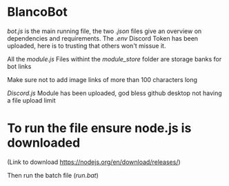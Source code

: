# BlancoBot

_bot.js_ is the main running file, the two _.json_ files give an overview on dependencies and requirements. 
The _.env_ Discord Token has been uploaded, here is to trusting that others won't missue it.

All the _module.js_ Files withint the _module_store_ folder are storage banks for bot links

Make sure not to add image links of more than 100 characters long

_Discord.js_ Module has been uploaded, god bless github desktop not having a file upload limit

# To run the file ensure node.js is downloaded 
(Link to download https://nodejs.org/en/download/releases/)

Then run the batch file (_run.bat_)
